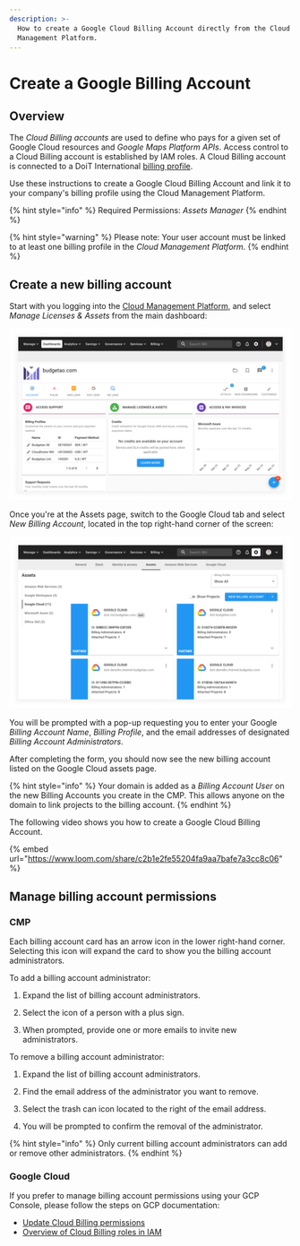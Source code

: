 ```yaml
---
description: >-
  How to create a Google Cloud Billing Account directly from the Cloud
  Management Platform.
---
```


# Create a Google Billing Account

## Overview

The _Cloud Billing accounts_ are used to define who pays for a given set of Google Cloud resources and _Google Maps Platform APIs_. Access control to a Cloud Billing account is established by IAM roles. A Cloud Billing account is connected to a DoiT International [billing profile](../invoices-and-payments/setting-up-a-new-billing-profile.md).

Use these instructions to create a Google Cloud Billing Account and link it to your company's billing profile using the Cloud Management Platform.

{% hint style="info" %}
Required Permissions: _Assets Manager_
{% endhint %}

{% hint style="warning" %}
Please note: Your user account must be linked to at least one billing profile in the _Cloud Management Platform_.
{% endhint %}

## Create a new billing account

Start with you logging into the [Cloud Management Platform](https://app.doit-intl.com), and select _Manage Licenses & Assets_ from the main dashboard:

![A screenshot showing you CMP dashboard](<../.gitbook/assets/dashboard.png>)

Once you're at the Assets page, switch to the Google Cloud tab and select _New Billing Account_, located in the top right-hand corner of the screen:

![A screenshot showing the Google Cloud assets screen](<../.gitbook/assets/assets-google-cloud.png>)

You will be prompted with a pop-up requesting you to enter your Google _Billing Account Name_, _Billing Profile_, and the email addresses of designated _Billing Account Administrators_.

After completing the form, you should now see the new billing account listed on the Google Cloud assets page.

{% hint style="info" %}
Your domain is added as a _Billing Account User_ on the new Billing Accounts you create in the CMP. This allows anyone on the domain to link projects to the billing account.
{% endhint %}

The following video shows you how to create a Google Cloud Billing Account.

{% embed url="https://www.loom.com/share/c2b1e2fe55204fa9aa7bafe7a3cc8c06" %}

## Manage billing account permissions

### CMP

Each billing account card has an arrow icon in the lower right-hand corner. Selecting this icon will expand the card to show you the billing account administrators.

To add a billing account administrator:

1. Expand the list of billing account administrators.

3. Select the icon of a person with a plus sign.

3. When prompted, provide one or more emails to invite new administrators.

To remove a billing account administrator:

1. Expand the list of billing account administrators.

2. Find the email address of the administrator you want to remove.

3. Select the trash can icon located to the right of the email address.

4. You will be prompted to confirm the removal of the administrator.

{% hint style="info" %}
Only current billing account administrators can add or remove other administrators.
{% endhint %}

### Google Cloud

If you prefer to manage billing account permissions using your GCP Console, please follow the steps on GCP documentation:

* [Update Cloud Billing permissions](https://cloud.google.com/billing/docs/how-to/billing-access#update-cloud-billing-permissions)
* [Overview of Cloud Billing roles in IAM](https://cloud.google.com/billing/docs/how-to/billing-access#overview-of-cloud-billing-roles-in-cloud-iam)
